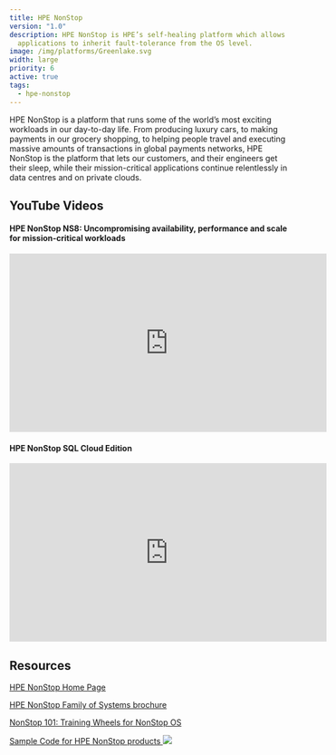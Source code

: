 ```yaml
---
title: HPE NonStop
version: "1.0"
description: HPE NonStop is HPE’s self-healing platform which allows
  applications to inherit fault-tolerance from the OS level.
image: /img/platforms/Greenlake.svg
width: large
priority: 6
active: true
tags:
  - hpe-nonstop
---
```

HPE NonStop is a platform that runs some of the world’s most exciting workloads in our day-to-day life. From producing luxury cars, to making payments in our grocery shopping, to helping people travel and executing massive amounts of transactions in global payments networks, HPE NonStop is the platform that lets our customers, and their engineers get their sleep, while their mission-critical applications continue relentlessly in data centres and on private clouds.

## YouTube Videos

#### HPE NonStop NS8: Uncompromising availability, performance and scale for mission-critical workloads

<iframe width="560" height="315" src="https://www.youtube.com/embed/M5vq2OxwTDI?si=b6dNXHoU3F_lJVrS" title="YouTube video player" frameborder="0" allow="accelerometer; autoplay; clipboard-write; encrypted-media; gyroscope; picture-in-picture; web-share" referrerpolicy="strict-origin-when-cross-origin" allowfullscreen></iframe>

#### HPE NonStop SQL Cloud Edition

<iframe width="560" height="315" src="https://www.youtube.com/embed/5b-h20SduTc" title="YouTube video player" frameborder="0" allow="accelerometer; autoplay; clipboard-write; encrypted-media; gyroscope; picture-in-picture; web-share" allowfullscreen></iframe>

## Resources

[HPE NonStop Home Page](https://www.hpe.com/us/en/servers/nonstop.html)

[HPE NonStop Family of Systems brochure](https://www.hpe.com/psnow/doc/4aa4-2988enw)

[NonStop 101: Training Wheels for NonStop OS](https://shaniceabigail.github.io/nonstop101/)

[Sample Code for HPE NonStop products ![](Github)](https://github.com/HewlettPackard/NonStop)